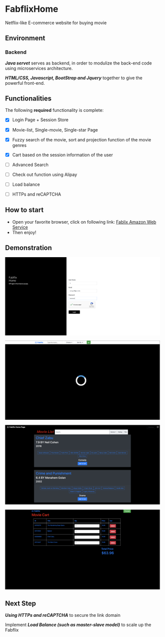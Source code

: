 # FabflixHome
Netflix-like E-commerce website for buying movie

## Environment

### Backend
***Java servet*** serves as backend, in order to modulize the back-end code using microservices architecture.

***HTML/CSS, Javascript, BootStrap and Jquery*** together to give the powerful front-end.

## Functionalities

[//]: # "Write [x] to mark off what was accomplished.<br/>"

The following **required** functionality is complete:

* [x] Login Page + Session Store
* [x] Movie-list, Single-movie, Single-star Page
* [x] Fuzzy search of the movie, sort and projection function of the movie genres
* [x] Cart based on the session information of the user
* [ ] Advanced Search
* [ ] Check out function using Alipay
* [ ] Load balance
* [ ] HTTPs and reCAPTCHA

  
## How to start
* Open your favorite browser, click on following link:  [Fablix Amazon Web Service](http://ec2-13-58-77-115.us-east-2.compute.amazonaws.com:8080/backendCode/)
* Then enjoy!

## Demonstration

![image](https://github.com/SimonZhou96/FabflixHome/blob/master/Code/src/main/materials/Loginv2.jpg)

![image](https://github.com/SimonZhou96/FabflixHome/blob/master/Code/src/main/materials/Loader.png)

![image](https://github.com/SimonZhou96/FabflixHome/blob/master/Code/src/main/materials/movieListv3.jpg)

![image](https://github.com/SimonZhou96/FabflixHome/blob/master/Code/src/main/materials/cartv1.jpg)


## Next Step

***Using HTTPs and reCAPTCHA***  to secure the link domain

Implement ***Load Balance (such as master-slave model)*** to scale up the Fabflix

